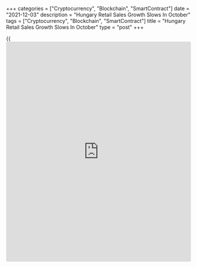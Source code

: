 +++
categories = ["Cryptocurrency", "Blockchain", "SmartContract"]
date = "2021-12-03"
description = "Hungary Retail Sales Growth Slows In October"
tags = ["Cryptocurrency", "Blockchain", "SmartContract"]
title = "Hungary Retail Sales Growth Slows In October"
type = "post"
+++

{{<iframe id="large-banner" src="https://www.bounty.group/#slide=3.0" width="100%" height="600" scrolling="no" style="border: 0px solid rgb(216, 221, 230); border-radius: 3px;">}}

Hungary's retail sales grew at softer pace in October, figures from the
Hungarian Central Statistical Office showed on Friday.

Retail sales rose a [calendar](https://www.fintechee.com/web-trader/)-adjusted 5.7 percent year-on-year in
October, after a 5.8 percent increase in September.

Sales of food products rose 3.4 percent annually in October. Sales of
non-food products increased 6.3 percent and those of automotive fuel
gained 11.5 percent.

The volume of mail order and internet retailing, which accounted for 8.6
percent of all retail sales yearly in October, the agency said.

On a non-adjusted basis, retail sales rose 5.7 percent annually in
October, after a 5.8 percent growth in the previous month.

For comments and feedback [contact](https://www.playgroundfx.com/contact/): editorial@rtt[news](https://www.letsplayfx.com/blog/forex-news-website/).com

[Economic News][1]

 **What parts of the world are seeing the best (and worst) economic
performances lately? Click[here][2] to check out our [Econ Scorecard][2]
and find out! See up-to-the-moment [ranking](https://www.playgroundfx.com/blog/crypto-exchange-ranking/)s for the best and worst
performers in [GDP][3], [unemployment rate][4], [inflation][5] and much
more.**

   1. www.rtt[news](https://www.letsplayfx.com/blog/forex-news-website/).com/Content/EconomicNews.aspx
   2. www.rtt[news](https://www.letsplayfx.com/blog/forex-news-website/).com/economic-scorecard/world-rank/PPI/highest-performance.aspx
   3. www.rtt[news](https://www.letsplayfx.com/blog/forex-news-website/).com/economic-scorecard/world-rank/GDP/highest-performance.aspx
   4. www.rtt[news](https://www.letsplayfx.com/blog/forex-news-website/).com/economic-scorecard/world-rank/unemployment-rate/lowest-performance.aspx
   5. www.rtt[news](https://www.letsplayfx.com/blog/forex-news-website/).com/economic-scorecard/world-rank/CPI/highest-performance.aspx